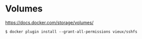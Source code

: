 # Volumes


https://docs.docker.com/storage/volumes/

```
$ docker plugin install --grant-all-permissions vieux/sshfs
```
